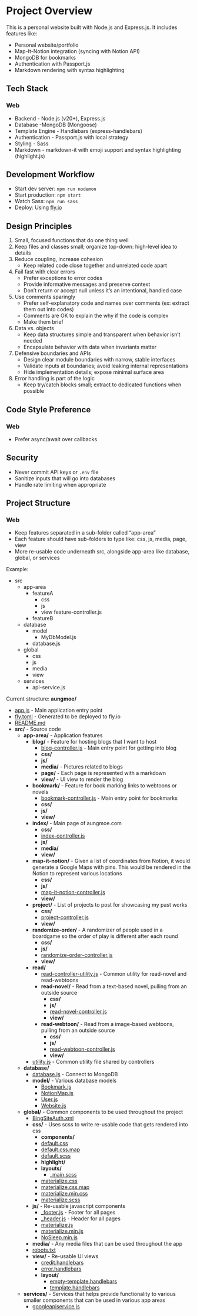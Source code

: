 # Project Overview

This is a personal website built with Node.js and Express.js. It includes features like:

- Personal website/portfolio
- Map-It-Notion integration (syncing with Notion API)
- MongoDB for bookmarks
- Authentication with Passport.js
- Markdown rendering with syntax highlighting

## Tech Stack

### Web

- Backend - Node.js (v20+), Express.js
- Database -MongoDB (Mongoose)
- Template Engine - Handlebars (express-handlebars)
- Authentication - Passport.js with local strategy
- Styling - Sass
- Markdown - markdown-it with emoji support and syntax highlighting (highlight.js)

## Development Workflow

- Start dev server: `npm run nodemon`
- Start production: `npm start`
- Watch Sass: `npm run sass`
- Deploy: Using [fly.io](http://fly.io/)

## Design Principles

1. Small, focused functions that do one thing well 
2. Keep files and classes small; organize top-down: high-level idea to details
3. Reduce coupling, increase cohesion
    - Keep related code close together and unrelated code apart
4. Fail fast with clear errors
    - Prefer exceptions to error codes
    - Provide informative messages and preserve context
    - Don’t return or accept null unless it’s an intentional, handled case
5. Use comments sparingly
    - Prefer self-explanatory code and names over comments (ex: extract them out into codes)
    - Comments are OK to explain the why if the code is complex
    - Make them brief
6. Data vs. objects
    - Keep data structures simple and transparent when behavior isn’t needed
    - Encapsulate behavior with data when invariants matter
7. Defensive boundaries and APIs
    - Design clear module boundaries with narrow, stable interfaces
    - Validate inputs at boundaries; avoid leaking internal representations
    - Hide implementation details; expose minimal surface area
8. Error handling is part of the logic
    - Keep try/catch blocks small; extract to dedicated functions when possible

## Code Style Preference

### Web

- Prefer async/await over callbacks

## Security

- Never commit API keys or `.env` file
- Sanitize inputs that will go into databases
- Handle rate limiting when appropriate

## Project Structure

### Web

- Keep features separated in a sub-folder called “app-area”
- Each feature should have sub-folders to type like: css, js, media, page, view
- More re-usable code underneath src, alongside app-area like database, global, or services

Example:

- src
    - app-area
        - featureA
            - css
            - js
            - view
            feature-controller.js
        - featureB
    - database
        - model
            - MyDbModel.js
        - database.js
    - global
        - css
        - js
        - media
        - view
    - services
        - api-service.js

Current structure:
**aungmoe/**
- [app.js](app.js) - Main application entry point
- [fly.toml](fly.toml) - Generated to be deployed to fly.io
- [README.md](README.md)
- **src/** - Source code
  - **app-area/** - Application features
    - **blog/** - Feature for hosting blogs that I want to host
      - [blog-controller.js](src/app-area/blog/blog-controller.js) - Main entry point for getting into blog
      - **css/**
      - **js/**
      - **media/** - Pictures related to blogs
      - **page/** - Each page is represented with a markdown
      - **view/** - UI view to render the blog
    - **bookmark/** - Feature for book marking links to webtoons or novels
      - [bookmark-controller.js](src/app-area/bookmark/bookmark-controller.js) - Main entry point for bookmarks
      - **css/**
      - **js/**
      - **view/**
    - **index/** - Main page of aungmoe.com
      - **css/**
      - [index-controller.js](src/app-area/index/index-controller.js)
      - **js/**
      - **media/**
      - **view/**
    - **map-it-notion/** - Given a list of coordinates from Notion, it would generate a Google Maps with pins. This would be rendered in the Notion to represent various locations
      - **css/**
      - **js/**
      - [map-it-notion-controller.js](src/app-area/map-it-notion/map-it-notion-controller.js)
      - **view/**
    - **project/** - List of projects to post for showcasing my past works
      - **css/**
      - [project-controller.js](src/app-area/project/project-controller.js)
      - **view/**
    - **randomize-order/** - A randomizer of people used in a boardgame so the order of play is different after each round
      - **css/**
      - **js/**
      - [randomize-order-controller.js](src/app-area/randomize-order/randomize-order-controller.js)
      - **view/**
    - **read/**
      - [read-controller-utility.js](src/app-area/read/read-controller-utility.js) - Common utility for read-novel and read-webtoons
      - **read-novel/** - Read from a text-based novel, pulling from an outside source
        - **css/**
        - **js/**
        - [read-novel-controller.js](src/app-area/read/read-novel/read-novel-controller.js)
        - **view/**
      - **read-webtoon/** - Read from a image-based webtoons, pulling from an outside source
        - **css/**
        - **js/**
        - [read-webtoon-controller.js](src/app-area/read/read-webtoon/read-webtoon-controller.js)
        - **view/**
    - [utility.js](src/app-area/utility.js) - Common utility file shared by controllers
  - **database/**
    - [database.js](src/database/database.js) - Connect to MongoDB
    - **model/** - Various database models
      - [Bookmark.js](src/database/model/Bookmark.js)
      - [NotionMap.js](src/database/model/NotionMap.js)
      - [User.js](src/database/model/User.js)
      - [Website.js](src/database/model/Website.js)
  - **global/** - Common components to be used throughout the project
    - [BingSiteAuth.xml](src/global/BingSiteAuth.xml)
    - **css/** - Uses scss to write re-usable code that gets rendered into css
      - **components/**
      - [default.css](src/global/css/default.css)
      - [default.css.map](src/global/css/default.css.map)
      - [default.scss](src/global/css/default.scss)
      - **highlight/**
      - **layouts/**
        - [_main.scss](src/global/css/layouts/_main.scss)
      - [materialize.css](src/global/css/materialize.css)
      - [materialize.css.map](src/global/css/materialize.css.map)
      - [materialize.min.css](src/global/css/materialize.min.css)
      - [materialize.scss](src/global/css/materialize.scss)
    - **js/** - Re-usable javascript components
      - [_footer.js](src/global/js/_footer.js) - Footer for all pages
      - [_header.js](src/global/js/_header.js) - Header for all pages
      - [materialize.js](src/global/js/materialize.js)
      - [materialize.min.js](src/global/js/materialize.min.js)
      - [NoSleep.min.js](src/global/js/NoSleep.min.js)
    - **media/** - Any media files that can be used throughout the app
    - [robots.txt](src/global/robots.txt)
    - **view/** - Re-usable UI views
      - [credit.handlebars](src/global/view/credit.handlebars)
      - [error.handlebars](src/global/view/error.handlebars)
      - **layout/**
        - [empty-template.handlebars](src/global/view/layout/empty-template.handlebars)
        - [template.handlebars](src/global/view/layout/template.handlebars)
  - **services/** - Services that helps provide functionality to various smaller components that can be used in various app areas
    - [googleapiservice.js](src/services/googleapiservice.js)
